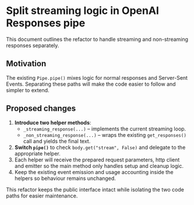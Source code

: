 # Split streaming logic in OpenAI Responses pipe

This document outlines the refactor to handle streaming and non-streaming
responses separately.

## Motivation
The existing `Pipe.pipe()` mixes logic for normal responses and Server-Sent
Events. Separating these paths will make the code easier to follow and simpler
to extend.

## Proposed changes
1. **Introduce two helper methods**:
   - `_streaming_response(...)` – implements the current streaming loop.
   - `_non_streaming_response(...)` – wraps the existing `get_responses()` call
     and yields the final text.
2. **Switch `pipe()`** to check `body.get("stream", False)` and delegate to the
   appropriate helper.
3. Each helper will receive the prepared request parameters, http client and
   emitter so the main method only handles setup and cleanup logic.
4. Keep the existing event emission and usage accounting inside the helpers so
   behaviour remains unchanged.

This refactor keeps the public interface intact while isolating the two code
paths for easier maintenance.
